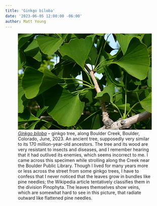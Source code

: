 ```yaml
---
title: 'Ginkgo biloba'
date: '2023-06-05 12:00:00 -06:00'
author: Matt Young
---
```


<figure>
<img src="/uploads/2023/P1010385_Ginkgo_600.jpg" alt="Ginkgo leaves"/>
<figcaption><a href="https://en.wikipedia.org/wiki/Ginkgo_biloba"><i>Ginkgo biloba</i></a> &ndash; ginkgo tree, along Boulder Creek, Boulder, Colorado, June, 2023. An ancient tree, supposedly very similar to its 170 million-year-old ancestors. The tree and its wood are very resistant to insects and diseases, and I remember hearing that it had outlived its enemies, which seems incorrect to me. I came across this specimen while strolling along the Creek near the Boulder Public Library. Though I lived for many years more or less across the street from some ginkgo trees, I have to confess that I never noticed that the leaves grow in bundles like pine needles; the Wikipedia article tentatively classifies them in the division Pinophyta. The leaves themselves show veins, which are somewhat hard to see in this picture, that radiate outward like flattened pine needles.</figcaption>
</figure>  
